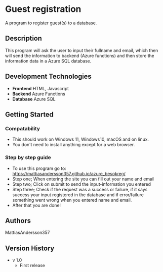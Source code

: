 # Guest registration

A program to register guest(s) to a database.

## Description

This program will ask the user to input their fullname and email, which then will send the information to backend (Azure functions)
and then store the information data in a Azure SQL database.

## Development Technologies
* **Frontend** HTML, Javascript
* **Backend** Azure Functions
* **Database** Azure SQL

## Getting Started

### Compatability

* This should work on Windows 11, Windows10, macOS and on linux.
* You don't need to install anything except for a web browser.

### Step by step guide

* To use this program go to: https://mattiasandersson357.github.io/azure_besokreg/
* Step one; When entering the site you can fill out your name and email
* Step two; Click on submit to send the input-information you entered
* Step three; Check if the request was a success or failure, if it says success your input registered in the database
  and if error/failure something went wrong when you entered name and email.
* After that you are done!

## Authors

MattiasAndersson357 

## Version History

* v 1.0
    * First release 
